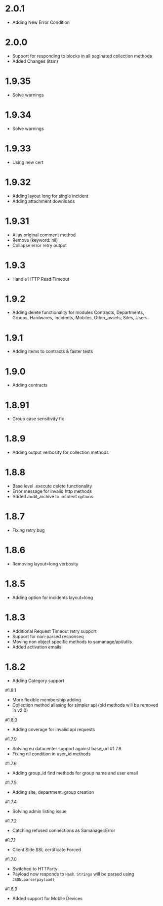 # 2.0.1
- Adding New Error Condition

# 2.0.0
- Support for responding to blocks in all paginated collection methods
- Added Changes (itsm)

# 1.9.35
- Solve warnings

# 1.9.34
- Solve warnings

# 1.9.33
- Using new cert

# 1.9.32
- Adding layout long for single incident
- Adding attachment downloads

# 1.9.31
- Alias original comment method
- Remove (keyword: nil)
- Collapse error retry output

# 1.9.3
- Handle HTTP Read Timeout

# 1.9.2 
- Adding delete functionality for modules Contracts, Departments, Groups, Hardwares, Incidents, Mobiles, Other_assets, Sites, Users

# 1.9.1 
- Adding items to contracts & faster tests

# 1.9.0
- Adding contracts 

# 1.8.91 
- Group case sensitivity fix

# 1.8.9
- Adding output verbosity for collection methods

# 1.8.8
- Base level .execute delete functionality
- Error message for invalid http methods
- Added audit_archive to incident options

# 1.8.7
- Fixing retry bug

# 1.8.6
- Removing layout=long verbosity

# 1.8.5
- Adding option for incidents layout=long

# 1.8.3 
- Additional Request Timeout retry support
- Support for non-parsed responseq
- Moving non object specific methods to samanage/api/utils
- Added activation emails

# 1.8.2
- Adding Category support

#1.8.1
- More flexible membership adding
- Collection method aliasing for simpler api (old methods will be removed in v2.0)

#1.8.0
- Adding coverage for invalid api requests

#1.7.9
- Solving eu datacenter support against base_url
#1.7.8
- Fixing nil condition in user_id methods

#1.7.6
- Adding group_id find methods for group name and user email

#1.7.5
- Adding site, department, group creation

#1.7.4
- Solving admin listing issue

#1.7.2
- Catching refused connections as Samanage::Error

#1.7.1
- Client Side SSL certificate Forced

#1.7.0
- Switched to HTTParty
- Payload now responds to `Hash`. `Strings` will be parsed using `JSON.parse(payload)`

#1.6.9
- Added support for Mobile Devices
